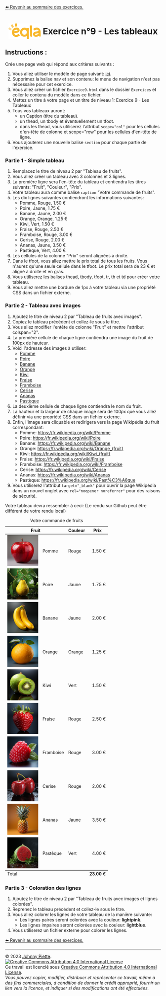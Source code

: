 
[:arrow_left: Revenir au sommaire des exercices.](/Exercices/README.md#exercices)
<h1 id="exercice9" style="display: flex; align-items: center; justify-content: center;">
    <img src="/Images/Eqla.png" style="height:50px" alt="Logo d'Eqla">
    &nbsp;Exercice n°9 - Les tableaux
</h1>

## Instructions :

Crée une page web qui répond aux critères suivants :

1. Vous allez utiliser le modèle de page suivant: [ici](https://raw.githubusercontent.com/ZamBoyle/Eqla_HTML/master/Exercices/template.html).
2. Supprimez la balise nav et son contenu: le menu de navigation n'est pas nécessaire pour cet exercice.
2. Vous allez créer un fichier `Exercice9.html` dans le dossier `Exercices` et coller le contenu du modèle dans ce fichier.
3. Mettez un titre à votre page et un titre de niveau 1: Exercice 9 - Les Tableaux
4. Tous vos tableaux auront:
    - un Caption (titre du tableau).
    - un thead, un tbody et éventuellement un tfoot.
    - dans les thead, vous utiliserez l'attribut `scope="col"` pour les cellules d'en-tête de colonne et scope="row" pour les cellules d'en-tête de ligne.
5. Vous ajouterez une nouvelle balise `section` pour chaque partie de l'exercice.

### Partie 1 - Simple tableau
1. Remplacez le titre de niveau 2 par "Tableau de fruits".
2. Vous allez créer un tableau avec 3 colonnes et 3 lignes.
3. La première ligne sera l'en-tête du tableau et contiendra les titres suivants: "Fruit", "Couleur", "Prix".
4. Votre tableau aura comme balise `caption` "Votre commande de fruits".
5. Les dix lignes suivantes contiendront les informations suivantes:
    * Pomme, Rouge, 1.50 €
    * Poire, Jaune, 1.75 €
    * Banane, Jaune, 2.00 €
    * Orange, Orange, 1.25 €
    * Kiwi, Vert, 1.50 €
    * Fraise, Rouge, 2.50 €
    * Framboise, Rouge, 3.00 €
    * Cerise, Rouge, 2.00 €
    * Ananas, Jaune, 3.50 €
    * Pastèque, Vert, 4.00 €
6. Les cellules de la colonne "Prix" seront alignées à droite.
7. Dans le tfoot, vous allez mettre le prix total de tous les fruits. Vous n'aurez qu'une seule cellule dans le tfoot. Le prix total sera de 23 € et aligné à droite et en gras.
8. Vous utiliserez les balises thead, tbody, tfoot, tr, th et td pour créer votre tableau.
9. Vous allez mettre une bordure de 1px à votre tableau via une propriété CSS dans un fichier externe.

### Partie 2 - Tableau avec images
1. Ajoutez le titre de niveau 2 par "Tableau de fruits avec images".
2. Copiez le tableau précédent et collez-le sous le titre.
3. Vous allez modifier l'entête de colonne "Fruit" et mettre l'attribut colspan="2".
4. La première cellule de chaque ligne contiendra une image du fruit de 100px de hauteur.
5. Voici l'adresse des images à utiliser:
    - [Pomme](https://raw.githubusercontent.com/ZamBoyle/Eqla_HTML/master/Exercices/Images/pomme.png)
    - [Poire](https://raw.githubusercontent.com/ZamBoyle/Eqla_HTML/master/Exercices/Images/poire.png)
    - [Banane](https://raw.githubusercontent.com/ZamBoyle/Eqla_HTML/master/Exercices/Images/banane.png)
    - [Orange](https://raw.githubusercontent.com/ZamBoyle/Eqla_HTML/master/Exercices/Images/orange.png)
    - [Kiwi](https://raw.githubusercontent.com/ZamBoyle/Eqla_HTML/master/Exercices/Images/kiwi.png)
    - [Fraise](https://raw.githubusercontent.com/ZamBoyle/Eqla_HTML/master/Exercices/Images/fraise.png)
    - [Framboise](https://raw.githubusercontent.com/ZamBoyle/Eqla_HTML/master/Exercices/Images/framboise.png)
    - [Cerise](https://raw.githubusercontent.com/ZamBoyle/Eqla_HTML/master/Exercices/Images/cerise.png)
    - [Ananas](https://raw.githubusercontent.com/ZamBoyle/Eqla_HTML/master/Exercices/Images/ananas.png)
    - [Pastèque](https://raw.githubusercontent.com/ZamBoyle/Eqla_HTML/master/Exercices/Images/pasteque.png)
6. La deuxième cellule de chaque ligne contiendra le nom du fruit.
7. La hauteur et la largeur de chaque image sera de 100px que vous allez définir via une propriété CSS dans un fichier externe.
8. Enfin, l'image sera cliquable et redirigera vers la page Wikipédia du fruit correspondant:
    * Pomme: https://fr.wikipedia.org/wiki/Pomme
    * Poire: https://fr.wikipedia.org/wiki/Poire
    * Banane: https://fr.wikipedia.org/wiki/Banane
    * Orange: https://fr.wikipedia.org/wiki/Orange_(fruit)
    * Kiwi: https://fr.wikipedia.org/wiki/Kiwi_(fruit)
    * Fraise: https://fr.wikipedia.org/wiki/Fraise
    * Framboise: https://fr.wikipedia.org/wiki/Framboise
    * Cerise: https://fr.wikipedia.org/wiki/Cerise
    * Ananas: https://fr.wikipedia.org/wiki/Ananas
    * Pastèque: https://fr.wikipedia.org/wiki/Past%C3%A8que
9. Vous utiliserez l'attribut `target="_blank"` pour ouvrir la page Wikipédia dans un nouvel onglet avec `rel="noopener noreferrer"` pour des raisons de sécurité.

Votre tableau devra ressembler à ceci: (Le rendu sur Github peut être différent de votre rendu local)
 <table>
    <caption>Votre commande de fruits</caption>
      <thead>
          <tr>
              <th scope="col" colspan="2">Fruit</th>
              <th scope="col">Couleur</th>
              <th scope="col">Prix</th>
          </tr>
      </thead>
      <tbody>
          <tr>
              <td><a href="https://fr.wikipedia.org/wiki/Pomme" target="_blank" rel="noopener noreferrer"><img src="Images/pomme.png" alt="Pomme" style="height:100px; width:100px;"></a></td>
              <td>Pomme</td>
              <td>Rouge</td>
              <td style="text-align: right;">1.50 €</td>
          </tr>
          <tr>
              <td><a href="https://fr.wikipedia.org/wiki/Poire" target="_blank" rel="noopener noreferrer"><img src="Images/poire.png" alt="Poire" style="height:100px; width:100px;"></a></td>
              <td>Poire</td>
              <td>Jaune</td>
              <td style="text-align: right;">1.75 €</td>
          </tr>
          <tr>
              <td><a href="https://fr.wikipedia.org/wiki/Banane" target="_blank" rel="noopener noreferrer"><img src="Images/banane.png" alt="Banane" style="height:100px; width:100px;"></a></td>
              <td>Banane</td>
              <td>Jaune</td>
              <td style="text-align: right;">2.00 €</td>
          </tr>
          <tr>
              <td><a href="https://fr.wikipedia.org/wiki/Orange_(fruit)" target="_blank" rel="noopener noreferrer"><img src="Images/orange.png" alt="Orange" style="height:100px; width:100px;"></a></td>
              <td>Orange</td>
              <td>Orange</td>
              <td style="text-align: right;">1.25 €</td>
          </tr>
          <tr>
              <td><a href="https://fr.wikipedia.org/wiki/Kiwi_(fruit)" target="_blank" rel="noopener noreferrer"><img src="Images/kiwi.png" alt="Kiwi" style="height:100px; width:100px;"></a></td>
              <td>Kiwi</td>
              <td>Vert</td>
              <td style="text-align: right;">1.50 €</td>
          </tr>
          <tr>
              <td><a href="https://fr.wikipedia.org/wiki/Fraise" target="_blank" rel="noopener noreferrer"><img src="Images/fraise.png" alt="Fraise" style="height:100px; width:100px;"></a></td>
              <td>Fraise</td>
              <td>Rouge</td>
              <td style="text-align: right;">2.50 €</td>
          </tr>
          <tr>
              <td><a href="https://fr.wikipedia.org/wiki/Framboise" target="_blank" rel="noopener noreferrer"><img src="Images/framboise.png" alt="Framboise" style="height:100px; width:100px;"></a></td>
              <td>Framboise</td>
              <td>Rouge</td>
              <td style="text-align: right;">3.00 €</td>
          </tr>
          <tr>
              <td><a href="https://fr.wikipedia.org/wiki/Cerise" target="_blank" rel="noopener noreferrer"><img src="Images/cerise.png" alt="Cerise" style="height:100px; width:100px;"></a></td>
              <td>Cerise</td>
              <td>Rouge</td>
              <td style="text-align: right;">2.00 €</td>
          </tr>
          <tr>
              <td><a href="https://fr.wikipedia.org/wiki/Ananas" target="_blank" rel="noopener noreferrer"><img src="Images/ananas.png" alt="Ananas" style="height:100px; width:100px;"></a></td>
              <td>Ananas</td>
              <td>Jaune</td>
              <td style="text-align: right;">3.50 €</td>
          </tr>
          <tr>
              <td><a href="https://fr.wikipedia.org/wiki/Past%C3%A8que" target="_blank" rel="noopener noreferrer"><img src="Images/pasteque.png" alt="Pastèque" style="height:100px; width:100px;"></a></td>
              <td>Pastèque</td>
              <td>Vert</td>
              <td style="text-align: right;">4.00 €</td>
          </tr>
      </tbody>
      <tfoot>
          <tr>
              <td colspan="3">Total</td>
              <td style="text-align: right; font-weight: bold;">23.00 €</td>
          </tr>
      </tfoot>
  </table>


### Partie 3 - Coloration des lignes
1. Ajoutez le titre de niveau 2 par "Tableau de fruits avec images et lignes colorées".
2. Reprenez le tableau précédent et collez-le sous le titre.
3. Vous allez colorer les lignes de votre tableau de la manière suivante:
    * Les lignes paires seront colorées avec la couleur: **lightpink**.
    * Les lignes impaires seront colorées avec la couleur: **lightblue**.
4. Vous utiliserez un fichier externe pour colorer les lignes.





<!-- ## Correction
 Comparez le rendu de votre page avec la page web suivante: [Correction Exercie9](http://zamboyle.github.io/htmlpreview/?https://github.com/ZamBoyle/Eqla_HTML/blob/master/Exercices/Corrections/pages/Exercice9.html). -->

[:arrow_left: Revenir au sommaire des exercices.](/Exercices/README.md#exercices)

---
&copy; 2023 [Johnny Piette](https://github.com/ZamBoyle).  
[![Creative Commons Attribution 4.0 International License](https://i.creativecommons.org/l/by/4.0/88x31.png)](https://creativecommons.org/licenses/by/4.0/)  
Ce travail est licencié sous [Creative Commons Attribution 4.0 International License](https://creativecommons.org/licenses/by/4.0/).   
_Vous pouvez copier, modifier, distribuer et représenter ce travail, même à des fins commerciales, à condition de donner le crédit approprié, fournir un lien vers la licence, et indiquer si des modifications ont été effectuées._
